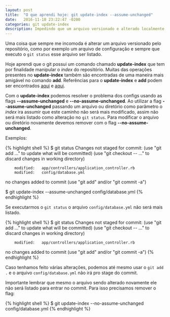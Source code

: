 ```yaml
---
layout: post
title:  "O que aprendi hoje: git update-index --assume-unchanged"
date:   2016-11-10 23:22:47 -0200
categories: git update-index
description: Impedindo que um arquivo versionado e alterado localmente seja "commitado" por engano utilizando o comando git update-index --assume-unchanged
---
```

Uma coisa que sempre me incomoda é alterar um arquivo versionado pelo repositório, como por exemplo um arquivo de configuração e sempre que executo o `git status` esse arquivo ser listado.

Hoje aprendi que o git possui um comando chamado **update-index** que tem por finalidade manipular o *index* do repositório. Muitas das operações presentes no **update-index** também são encontradas de uma maneira mais amigável no comando **add**. Referências para o **update-index** e **add** podem ser encontrados [aqui][update-index-ref] e [aqui][add-ref].

Com o **update-index** podemos resolver o problema dos configs usando as flags **\--assume-unchanged** e **\--no-assume-unchanged**. Ao utilizar a flag **\--assume-unchanged** passando um arquivo ou diretório como parâmetro o *index* ira assumir que este caminho não será mais modificado, assim não será mais listado como alteração no `git status`. Para modificar o arquivo ou diretório novamente devemos remover com o flag **\--no-assume-unchanged**.

Exemplos:

{% highlight shell %}
$ git status
Changes not staged for commit:
  (use "git add <file>..." to update what will be committed)
  (use "git checkout -- <file>..." to discard changes in working directory)

        modified:   app/controllers/application_controller.rb
        modified:   config/database.yml

no changes added to commit (use "git add" and/or "git commit -a")

$ git update-index --assume-unchanged config/database.yml
{% endhighlight %}

Se executarmos o `git status` o arquivo `config/database.yml` não será mais listado.

{% highlight shell %}
$ git status
Changes not staged for commit:
  (use "git add <file>..." to update what will be committed)
  (use "git checkout -- <file>..." to discard changes in working directory)

        modified:   app/controllers/application_controller.rb

no changes added to commit (use "git add" and/or "git commit -a")
{% endhighlight %}

Caso tenhamos feito várias alterações, podemos até mesmo usar o `git add .` e o arquivo `config/database.yml` não irá pro stage do commit.

Importante lembrar que mesmo o arquivo sendo alterado novamente ele não será listado para entrar no commit. Para isso precisamos remover o flag:

{% highlight shell %}
$ git update-index --no-assume-unchanged config/database.yml
{% endhighlight %}

[update-index-ref]: https://git-scm.com/docs/git-update-index
[add-ref]: https://git-scm.com/docs/git-add
